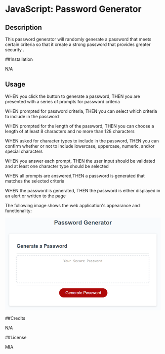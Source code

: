 # JavaScript: Password Generator

## Description
This password generator will randomly generate a password that meets certain criteria so that it create a strong password that provides greater security .

##Installation

N/A

## Usage

WHEN you click the button to generate a password, THEN  you are presented with a series of prompts for password criteria

WHEN prompted for password criteria, THEN you can select which criteria to include in the password

WHEN prompted for the length of the password, THEN you can choose a length of at least 8 characters and no more than 128 characters

WHEN asked for character types to include in the password, THEN you can confirm whether or not to include lowercase, uppercase, numeric, and/or special characters

WHEN you answer each prompt, THEN the user input should be validated and at least one character type should be selected

WHEN all prompts are answered,THEN a password is generated that matches the selected criteria

WHEN the password is generated, THEN the password is either displayed in an alert or written to the page



The following image shows the web application's appearance and functionality:

![The Password Generator application displays a red button to "Generate Password".](./Assets/03-javascript-homework-demo.png)


##Credits

N/A

##License

MIA
